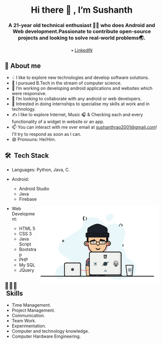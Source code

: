  <h1 align="center">Hi there 👋 , I’m Sushanth</h1>
 <h3 align="center">A 21-year old technical enthusiast 👨‍💻 who does Android and Web development.Passionate to contribute open-source projects and looking to solve real-world problems🌏.</h3> 
 <p align="center">
  • <a href="https://www.linkedin.com/in/sushanth-rao-nannepaga-4831b120b/">LinkedIN</a> 
</p>

 ## 📖 About me
- 💡 I like to explore new technologies and develop software solutions.
- 👀 I pursued B.Tech in the stream of computer science.
- 🌱 I’m working on developing android applications and websites which were responsive.
- 💞️ I’m looking to collaborate with any android or web developers.
- 🧠 Intrested in doing internships to specialise my skills at work and in technology.
- ✍️ I like to explore Internet, Music 🎧 & Checking each and every functionality of a widget in website or an app.
- 📫 You can interact with me over email at sushanthrao2001@gmail.com! I'll try to respond as soon as I can.
- 😄 Pronouns: He/Him.

## 🛠 &nbsp;Tech Stack
 - Languages: Python, Java, C.
 - Android:
   - Android Studio
   - Java
   - Firebase
   
   <a target="_blank">
  <img align="right" height="250" width="400" alt="GIF" src="https://github.com/Sushanthrao2001/About_me/blob/main/image.gif">
   </a>

 - Web Development:
 
   - HTML 5
   - CSS 3
   - Java Script
   - Bootstrap
   - PHP
   - My SQL
   - JQuery
 
## 👨🏻‍💻 &nbsp;Skills
 - Time Management.
 - Project Management.
 - Communication.
 - Team Work.
 - Experimentation.
 - Computer and technology knowledge.
 - Computer Hardware Emgineering.
  


<!---
Sushanthrao2001/Sushanthrao2001 is a ✨ special ✨ repository because its `README.md` (this file) appears on your GitHub profile.
You can click the Preview link to take a look at your changes.
--->
